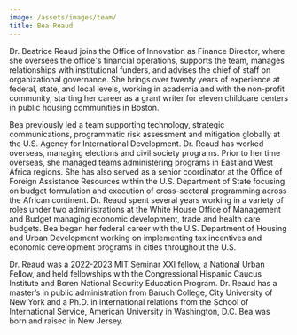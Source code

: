 ```yaml
---
image: /assets/images/team/
title: Bea Reaud
---
```

Dr. Beatrice Reaud joins the Office of Innovation as Finance Director, where she oversees the office's financial operations, supports the team, manages relationships with institutional funders, and advises the chief of staff on organizational governance.  She brings over twenty years of experience at federal, state, and local levels, working in academia and with the non-profit community, starting her career as a grant writer for eleven childcare centers in public housing communities in Boston.

Bea previously led a team supporting technology, strategic communications, programmatic risk assessment and mitigation globally at the U.S. Agency for International Development. Dr. Reaud has worked overseas, managing elections and civil society programs. Prior to her time overseas, she managed teams administering programs in East and West Africa regions. She has also served as a senior coordinator at the Office of Foreign Assistance Resources within the U.S. Department of State focusing on budget formulation and execution of cross-sectoral programming across the African continent. Dr. Reaud spent several years working in a variety of roles under two administrations at the White House Office of Management and Budget managing economic development, trade and health care budgets. Bea began her federal career with the U.S. Department of Housing and Urban Development working on implementing tax incentives and economic development programs in cities throughout the U.S.

Dr. Reaud was a 2022-2023 MIT Seminar XXI fellow, a National Urban Fellow, and held fellowships with the Congressional Hispanic Caucus Institute and Boren National Security Education Program. Dr. Reaud has a master’s in public administration from Baruch College, City University of New York and a Ph.D. in international relations from the School of International Service, American University in Washington, D.C. Bea was born and raised in New Jersey.
